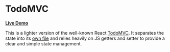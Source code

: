 # TodoMVC

**[Live Demo]()**

This is a lighter version of the well-known React [TodoMVC](http://todomvc.com/). It separates the state into its [own file](/State.js) and relies heavily on JS getters and setter to provide a clear and simple state management.

